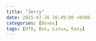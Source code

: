 ```yaml
---
title: "Jerry"
date: 2025-07-26 16:49:00 +0500
categories: [Boxes]
tags: [HTB, Box, Linux, Easy]
---
```



